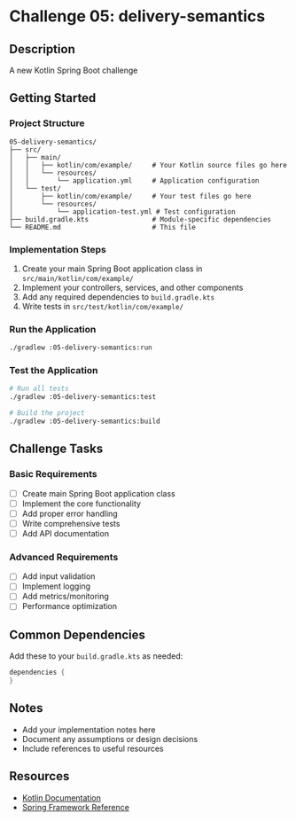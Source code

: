 # Challenge 05: delivery-semantics

## Description
A new Kotlin Spring Boot challenge

## Getting Started

### Project Structure
```
05-delivery-semantics/
├── src/
│   ├── main/
│   │   ├── kotlin/com/example/     # Your Kotlin source files go here
│   │   └── resources/
│   │       └── application.yml     # Application configuration
│   └── test/
│       ├── kotlin/com/example/     # Your test files go here
│       └── resources/
│           └── application-test.yml # Test configuration
├── build.gradle.kts                # Module-specific dependencies
└── README.md                       # This file
```

### Implementation Steps
1. Create your main Spring Boot application class in `src/main/kotlin/com/example/`
2. Implement your controllers, services, and other components
3. Add any required dependencies to `build.gradle.kts`
4. Write tests in `src/test/kotlin/com/example/`

### Run the Application
```bash
./gradlew :05-delivery-semantics:run
```

### Test the Application
```bash
# Run all tests
./gradlew :05-delivery-semantics:test

# Build the project
./gradlew :05-delivery-semantics:build
```

## Challenge Tasks

### Basic Requirements
- [ ] Create main Spring Boot application class
- [ ] Implement the core functionality
- [ ] Add proper error handling
- [ ] Write comprehensive tests
- [ ] Add API documentation

### Advanced Requirements
- [ ] Add input validation
- [ ] Implement logging
- [ ] Add metrics/monitoring
- [ ] Performance optimization

## Common Dependencies

Add these to your `build.gradle.kts` as needed:

```kotlin
dependencies {
}
```

## Notes
- Add your implementation notes here
- Document any assumptions or design decisions
- Include references to useful resources

## Resources
- [Kotlin Documentation](https://kotlinlang.org/docs/)
- [Spring Framework Reference](https://docs.spring.io/spring-framework/docs/current/reference/html/)
